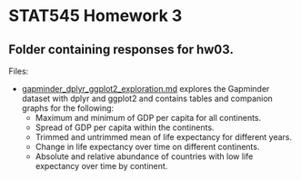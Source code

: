 # STAT545 Homework 3

## Folder containing responses for hw03. 

Files:

* [gapminder_dplyr_ggplot2_exploration.md](gapminder_dplyr_ggplot2_exploration.md) explores the Gapminder dataset with dplyr and ggplot2 and contains tables and companion graphs for the following:
    + Maximum and minimum of GDP per capita for all continents.
    + Spread of GDP per capita within the continents.
    + Trimmed and untrimmed mean of life expectancy for different years. 
    + Change in life expectancy over time on different continents.
    + Absolute and relative abundance of countries with low life expectancy over time by continent.

